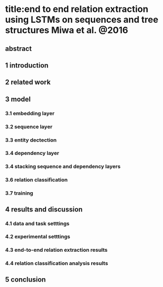 # title:end to end relation extraction using LSTMs on sequences and tree structures  Miwa et al. @2016
## abstract 
## 1 introduction
## 2 related work
## 3 model
### 3.1 embedding layer
### 3.2 sequence layer
### 3.3 entity dectection
### 3.4 dependency layer
### 3.4 stacking sequence and dependency layers
### 3.6 relation classification
### 3.7 training
## 4 results and discussion
### 4.1 data and task setttings
### 4.2 experimental setttings
### 4.3 end-to-end relation extraction results
### 4.4 relation classification analysis results
## 5 conclusion
